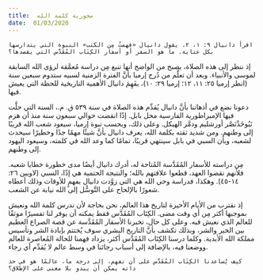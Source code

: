 ```yaml
---
title:  محورية كلمة الله
date:  01/03/2020
---
```


`اقرأ دانيال ٩: ١، ٢. يقول دانيال «فهمتُ مِن الكتب» النبوة التي يتدارسها بكل عناية. ما هو السفر أو أسفار الكِتَاب المُقَدَّس التي يقصدها؟`

إذ ننظر إلى هذه الصلاة، يصبح من الواضح أنها تنبع مِن دراسة مُعمَّقة لرؤى الله السابقة لموسى والأنبياء. وبعد أن تعلَّم من دُرج إرميا بأنَّ الفترة الزمنية لسبيه ستدوم سبعين سنة (انظر إرميا ٢٥: ١١، ١٢؛ إرميا ٢٩: ١٠)، يفَهِمَ دانيال الأهمية التاريخية للحظة التي يعيش فيها.

دعونا نضع في أذهاننا بأنَّ دانيال يُقدِّم هذه الصلاة في سنة ٥٣٩ ق. م.، السنة التي حلَّت فيها الإمبراطورية الفارسية محل بابل. إذًا انقضت حوالي سبعون سنة منذ أن هزم نَبُوخَذْنَصَّر أورشليم ودمَّر الهيكل. وعلى ذلك، وبحسب نبوة إرميا، سيعود شعب الله قريبًا إلى وطنهم. ومن شديد ثقته بكلمة الله، يعرف دانيال بأنَّ شيئًا مهمًا جدًا وخطيرًا سيحدث لشعبه، وبأن السبي في بابل سينتهي قريبًا، تمامًا كما وعد الله في كلمته، وسيعود اليهود إلى وطنهم.

مِن دراسته للأسفار المُقَدَّسة المُتاحة له، أدرك دانيال أيضًا مدى خطورة خطايا شعبه. فلأنهم نقضوا العهد، قطعوا علاقتهم بالله؛ والنتيجة الحتمية هي إذًا، السبي (لاويين ٢٦: ١٤-٤٥). وهكذا، فدراسة وحي الله هي التي زوَّدت دانيال بفهمٍ للأوقات وذلك أعطاه شعورًا بالإلحاح على التَّوسُّل إلى الله نيابة عن الشعب.

إذ نقترب من الأيام الأخيرة لتاريخ هذا العالم، نحن بحاجة لأن ندرس كلمة الله ونعيش بموجبها أكثر مِن أي وقت مضى. الكِتَاب المُقَدَّس فقط يمكنه أن يوفر لنا تفسيرًا موثقًا للعالم الذي نعيش فيه. وعلى كل حال، تخبرنا الأسفار المُقَدَّسة عن قصة الصراع العظيم بين الخير والشر، وبذلك تكشف بأنَّ التاريخ البشري سوف يُختتم بإبادة الشر وتأسيس مملكة الله الأبدية. وكلما درسنا الكِتَاب المُقَدَّس أكثر، يزداد فهمنا للحالة المُعاصرة للعالم ووضعنا فيه، بالإضافة إلى أسباب رجائنا في وسط عالم لا يُقدِّم أي رجاء.

`كيف يُساعدنا الكِتَاب المُقَدَّس على أن نفهم، إلى درجة ما، عالمًا هو في حد ذاته يمكن أن يبدو بلا معنى على الإطلاق؟`